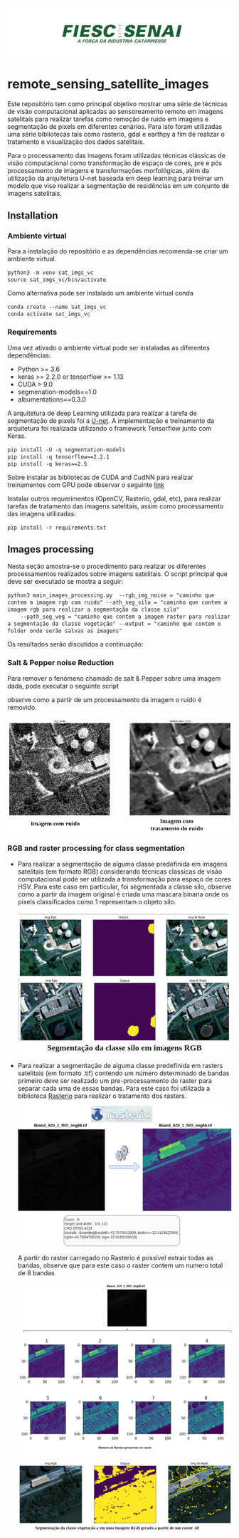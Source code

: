 ![Documentação - Swagger](docs/readme/images/logo_senai.png)

# remote_sensing_satellite_images

Este repositório tem como principal objetivo mostrar uma série de técnicas de visão computacional aplicadas ao sensoreamento remoto em imagens satelitais para realizar tarefas como remoção de ruido em imagens e segmentação de pixels em diferentes cenários. Para isto foram utilizadas uma série bibliotecas tais como rasterio, gdal e earthpy a fim de realizar o tratamento e visualização dos dados satelitais.  

Para o processamento das imagens foram utilizadas técnicas clássicas de visão computacional como transformação de espaço de cores, pre e pós processamento de imagens e transformações morfológicas, além da utilização da arquitetura U-net baseada em deep learning para treinar um modelo que vise realizar a segmentação de residências em um conjunto de imagens satelitais.

## Installation

### Ambiente virtual
Para a instalação do repositório e as dependências recomenda-se criar um ambiente virtual. 

```
python3 -m venv sat_imgs_vc
source sat_imgs_vc/bin/activate
```
Como alternativa pode ser instalado um ambiente virtual conda 

```
conda create --name sat_imgs_vc
conda activate sat_imgs_vc
```
### Requirements
Uma vez ativado o ambiente virtual pode ser instaladas as diferentes dependências:  

  - Python >= 3.6
  - keras >= 2.2.0 or tensorflow >= 1.13
  - CUDA > 9.0
  - segmenation-models==1.0
  - albumentations==0.3.0 

A arquitetura de deep Learning  utilizada para realizar a tarefa de segmentação de pixels foi a [U-net](https://arxiv.org/abs/1505.04597). A implementação e treinamento da arquitetura foi realizada utilizando
o framework Tensorflow junto com Keras. 

```
pip install -U -q segmentation-models
pip install -q tensorflow==2.2.1
pip install -q keras==2.5
```
Sobre instalar as bibliotecas de CUDA and CudNN para realizar treinamentos com GPU pode observar o seguinte [link](https://santhoshpkumar.github.io/Cuda-Install-and-Setup/)
 

Instalar outros requerimentos (OpenCV, Rasterio, gdal, etc), para realizar tarefas de tratamento das imagens satelitais, assim como processamento das imagens utilizadas: 

```
pip install -r requirements.txt
```
## Images processing
Nesta seção amostra-se o procedimento para realizar os diferentes processamentos realizados sobre imagens satelitais. 
O script principal que deve ser executado se mostra a seguir: 

```
python3 main_images_processing.py  --rgb_img_noise = "caminho que contem a imagem rgb com ruido" --ath_seg_silo = "caminho que contem a imagem rgb para realizar a segmentação da classe silo"
    --path_seg_veg = "caminho que contem a imagem raster para realizar a segmentação da classe vegetação" --output = "caminho que contem o folder onde serão salvas as imagens"
```

Os resultados serão discutidos a continuação:

### Salt & Pepper noise Reduction

Para remover o fenómeno chamado de salt & Pepper sobre uma imagem dada, pode executar o seguinte script


observe como a partir de um processamento da imagem o ruído é removido. 

![Documentação - Swagger](docs/readme/images/img_ruido_sp.png)

### RGB and raster processing for class segmentation

- Para realizar a segmentação de alguma classe predefinida em imagens satelitais (em formato RGB) considerando técnicas classicas de visão computacional pode ser utilizada a transformação para espaço de cores HSV. Para este caso em particular, foi segmentada a classe silo, observe como a partir da imagem original é criada uma mascara binaria onde os pixels classificados como 1 representam o objeto silo.

  ![Documentação - Swagger](docs/readme/images/seg_silo.png)

- Para realizar a segmentação de alguma classe predefinida em rasters satelitais (em formato .tif) contendo um número determinado de bandas primeiro deve ser realizado um pre-processamento do raster para separar cada uma de essas bandas. Para este caso foi utilizada a biblioteca [Rasterio](https://rasterio.readthedocs.io/en/stable/) para realizar o tratamento dos rasters.  

  ![Documentação - Swagger](docs/readme/images/raster_io_images.png)

  A partir do raster carregado no Rasterio é possível extrair todas as bandas, observe que para este caso o raster contem um numero total de 8 bandas

  ![Documentação - Swagger](docs/readme/images/divisao_raster_bandas.png)
  

  ![Documentação - Swagger](docs/readme/images/seg_veg.png)

  








